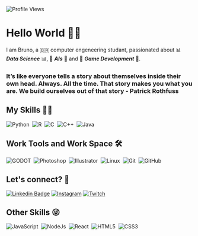 ![Profile Views](http://estruyf-github.azurewebsites.net/api/VisitorHit?user=LilPj&repo=LilPj&countColorcountColor)
# Hello World 👋😄

 I am Bruno, a 🇧🇷 computer engeneering studant, passionated about 📊 ***Data Science*** 📊, 🤖 ***AIs*** 🤖 and 👾 ***Game Development*** 👾.

### It’s like everyone tells a story about themselves inside their own head. Always. All the time. That story makes you what you are. We build ourselves out of that story - Patrick Rothfuss


## My Skills 🤹🏽

![Python](https://img.shields.io/badge/python-%2314354C.svg?&style=for-the-badge&logo=python&logoColor=white)&nbsp;
![R](https://img.shields.io/badge/r-%23276DC3.svg?&style=for-the-badge&logo=r&logoColor=white)&nbsp;
![C](https://img.shields.io/badge/c-%2300599C.svg?&style=for-the-badge&logo=c&logoColor=white)&nbsp;
![C++](https://img.shields.io/badge/c++-%2300599C.svg?&style=for-the-badge&logo=c%2B%2B&ogoColor=white)&nbsp;
![Java](https://img.shields.io/badge/java-%23ED8B00.svg?&style=for-the-badge&logo=java&logoColor=white)&nbsp;







## Work Tools and Work Space 🛠️
![GODOT](https://img.shields.io/badge/GODOT-%23FFFFFF.svg?&style=for-the-badge&logo=godot-engine)&nbsp;
![Photoshop](https://img.shields.io/badge/Photoshop-%2331A8FF.svg?&style=for-the-badge&logo=adobephotoshop&logoColor=white)&nbsp;
![Illustrator](https://img.shields.io/badge/Illustrator-%23FF9A00.svg?&style=for-the-badge&logo=adobeillustrator&logoColor=white)&nbsp;
![Linux](https://img.shields.io/badge/Ubuntu-E95420?style=for-the-badge&logo=ubuntu&logoColor=white)&nbsp;
![Git](https://img.shields.io/badge/git-%23F05033.svg?&style=for-the-badge&logo=git&logoColor=white)&nbsp;
![GitHub](https://img.shields.io/badge/github-%23121011.svg?&style=for-the-badge&logo=github&logoColor=white)&nbsp;

## Let's connect? 🤗
[![Linkedin Badge](https://img.shields.io/badge/linkedin-%230077B5.svg?&style=for-the-badge&logo=linkedin&logoColor=white)](https://www.linkedin.com/in/bruno-vin%C3%ADcius-costa-oliveira-9a59991b0/)
[![Instagram](https://img.shields.io/badge/@souopj-%23E4405F.svg?&style=for-the-badge&logo=Instagram&logoColor=white)](https://www.instagram.com/souopj/)
[![Twitch](https://img.shields.io/badge/lilpaje-%239146FF.svg?&style=for-the-badge&logo=Twitch&logoColor=white)](https://www.twitch.tv/lilpaje)


## Other Skills 😜
![JavaScript](https://img.shields.io/badge/javascript-%23323330.svg?&style=for-the-badge&logo=javascript&logoColor=%23F7DF1E)&nbsp;
![NodeJs](https://img.shields.io/badge/node.js-%2343853D.svg?&style=for-the-badge&logo=node.js&logoColor=white)&nbsp;
![React](https://img.shields.io/badge/react-%2320232a.svg?&style=for-the-badge&logo=react&logoColor=%2361DAFB)&nbsp;
![HTML5](https://img.shields.io/badge/html5-%23E34F26.svg?&style=for-the-badge&logo=html5&logoColor=white)&nbsp;
![CSS3](https://img.shields.io/badge/css3-%231572B6.svg?&style=for-the-badge&logo=css3&logoColor=white)&nbsp;

<!--
**LilPaje/LilPaje** is a ✨ _special_ ✨ repository because its `README.md` (this file) appears on your GitHub profile.

Here are some ideas to get you started:

- 🔭 I’m currently working on ...
- 🌱 I’m currently learning ...
- 👯 I’m looking to collaborate on ...
- 🤔 I’m looking for help with ...
- 💬 Ask me about ...
- 📫 How to reach me: ...
- 😄 Pronouns: ...
- ⚡ Fun fact: ...
-->
